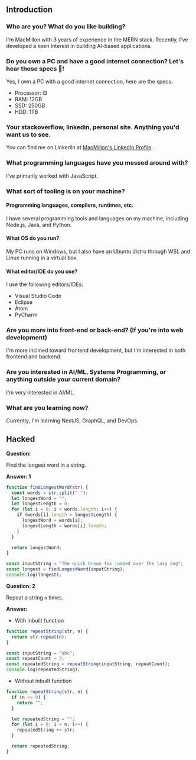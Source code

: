 ## Introduction

### Who are you? What do you like building?

I'm MacMillon with 3 years of experience in the MERN stack. Recently, I've developed a keen interest in building AI-based applications.

### Do you own a PC and have a good internet connection? Let's hear those specs 💪!

Yes, I own a PC with a good internet connection, here are the specs:

- Processor: i3
- RAM: 12GB
- SSD: 250GB
- HDD: 1TB

### Your stackoverflow, linkedin, personal site. Anything you'd want us to see.

You can find me on LinkedIn at [MacMillon's LinkedIn Profile](https://www.linkedin.com/in/macmillon-vs/).

### What programming languages have you messed around with?

I've primarily worked with JavaScript.

### What sort of tooling is on your machine?

#### Programming languages, compilers, runtimes, etc.

I have several programming tools and languages on my machine, including Node.js, Java, and Python.

#### What OS do you run?

My PC runs on Windows, but I also have an Ubuntu distro through WSL and Linux running in a virtual box.

#### What editor/IDE do you use?

I use the following editors/IDEs:

- Visual Studio Code
- Eclipse
- Atom
- PyCharm

### Are you more into front-end or back-end? (If you're into web development)

I'm more inclined toward frontend development, but I'm interested in both frontend and backend.

### Are you interested in AI/ML, Systems Programming, or anything outside your current domain?

I'm very interested in AI/ML.

### What are you learning now?

Currently, I'm learning NextJS, GraphQL, and DevOps.

## Hacked

**Question:**

Find the longest word in a string.

**Answer: 1**

```javascript
function findLongestWord(str) {
  const words = str.split(" ");
  let longestWord = "";
  let longestLength = 0;
  for (let i = 0; i < words.length; i++) {
    if (words[i].length > longestLength) {
      longestWord = words[i];
      longestLength = words[i].length;
    }
  }

  return longestWord;
}

const inputString = "The quick brown fox jumped over the lazy dog";
const longest = findLongestWord(inputString);
console.log(longest);
```

**Question: 2**

Repeat a string `n` times.

**Answer:**

- With inbuilt function

```javascript
function repeatString(str, n) {
  return str.repeat(n);
}

const inputString = "abc";
const repeatCount = 3;
const repeatedString = repeatString(inputString, repeatCount);
console.log(repeatedString);
```

- Without inbuilt function

```javascript
function repeatString(str, n) {
  if (n <= 0) {
    return "";
  }

  let repeatedString = "";
  for (let i = 0; i < n; i++) {
    repeatedString += str;
  }

  return repeatedString;
}
```